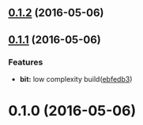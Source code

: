 <a name="0.1.2"></a>
## [0.1.2](https://github.com/berlysia/binary-indexed-tree-js/compare/v0.1.1...v0.1.2) (2016-05-06)



<a name="0.1.1"></a>
## [0.1.1](https://github.com/berlysia/binary-indexed-tree-js/compare/v0.1.0...v0.1.1) (2016-05-06)


### Features

* **bit:** low complexity build([ebfedb3](https://github.com/berlysia/binary-indexed-tree-js/commit/ebfedb3))



<a name="0.1.0"></a>
# 0.1.0 (2016-05-06)



